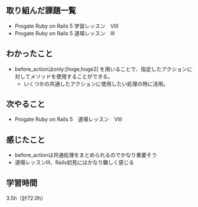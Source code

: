 ## 取り組んだ課題一覧
- Progate Ruby on Rails 5  学習レッスン　VIII
- Progate Ruby on Rails 5  道場レッスン　III

## わかったこと
- before_actionはonly:[hoge,hoge2] を用いることで、指定したアクションに対してメソッドを使用することができる。
  - いくつかの共通したアクションに使用したい処理の時に活用。

## 次やること
- Progate Ruby on Rails 5　道場レッスン　VIII

## 感じたこと
- before_actionは共通処理をまとめられるのでかなり重要そう
- 道場レッスンIII、Rails初見にはかなり難しく感じる

## 学習時間
3.5h（計72.0h）
